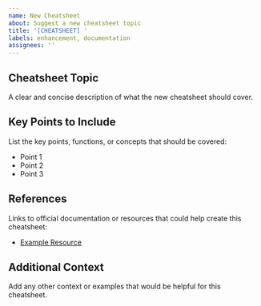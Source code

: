 ```yaml
---
name: New Cheatsheet
about: Suggest a new cheatsheet topic
title: '[CHEATSHEET] '
labels: enhancement, documentation
assignees: ''
---
```


## Cheatsheet Topic

A clear and concise description of what the new cheatsheet should cover.

## Key Points to Include

List the key points, functions, or concepts that should be covered:

- Point 1
- Point 2
- Point 3

## References

Links to official documentation or resources that could help create this cheatsheet:

- [Example Resource](https://example.com)

## Additional Context

Add any other context or examples that would be helpful for this cheatsheet.
